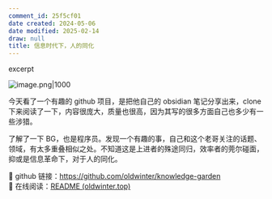 ```yaml
---
comment_id: 25f5cf01
date created: 2024-05-06
date modified: 2025-02-14
draw: null
title: 信息时代下，人的同化
---
```

excerpt

<!-- more -->

![image.png|1000](https://imagehosting4picgo.oss-cn-beijing.aliyuncs.com/imagehosting/fix-dir%2Fpicgo%2Fpicgo-clipboard-images%2F2024%2F05%2F06%2F21-25-58-c15fc0617c8809b1293088206fb61288-20240506212555-5bed5b.png)

今天看了一个有趣的 github 项目，是把他自己的 obsidian 笔记分享出来，clone 下来阅读了一下，内容很庞大，质量也很高，因为其写的很多方面自己也多少有一些涉猎。

了解了一下 BG，也是程序员。发现一个有趣的事，自己和这个老哥关注的话题、领域，有太多重叠相似之处。不知道这是上进者的殊途同归，效率者的莞尔碰面，抑或是信息革命下，对于人的同化。

🔗 github 链接：https://github.com/oldwinter/knowledge-garden  
🔗 在线阅读：[README (oldwinter.top)](https://garden.oldwinter.top/readme#%E5%BF%AB%E9%80%9F%E5%BC%80%E5%A7%8B)
